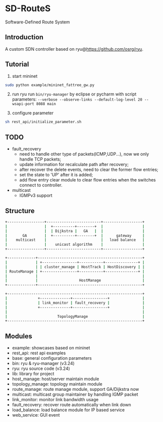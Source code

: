 # SD-RouteS
Software-Defined Route System

## Introduction
A custom SDN controller based on ryu@https://github.com/osrg/ryu.

## Tutorial
1. start mininet
```bash
sudo python example/mininet_fattree_gw.py
```

2. run ryu
run `bin/ryu-manager` by eclipse or pycharm with
script parameters: `--verbose --observe-links --default-log-level 20 --wsapi-port 8088 main`

3. configure parameter
```bash
sh rest_api/initialize_parameter.sh
```

## TODO
- fault_recovery
  - need to handle other type of packets(ICMP,UDP...), now we only handle TCP packets;
  - update information for recalculate path after recovery;
  - after recover the delete events, need to clear the former flow entries;
  - set the state to 'UP' after it is added;
  - add flow entry clear module to clear flow entries when the switches connect to controller.
- multicast
  - IGMPv3 support

## Structure

```bash
+-----------------+-------------------------+------------------+
|                 |  +----------+--------+  |                  |
|                 |  | Dijkstra |   GA   |  |                  |
|       GA        |  +----------+--------+  |      gateway     |
|    multicast    |                         |   load balance   |
|                 |    unicast algorithm    |                  |
+-----------------+-------------------------+------------------+

+-------------+------------------------------------------------+
|             | +----------------+-----------+---------------+ |
|             | | cluster_manage | HostTrack | HostDiscovery | |
| RouteManage | +----------------+-----------+---------------+ |
|             |                                                |
|             |                   HostManage                   |
+-------------+------------------------------------------------+

+--------------------------------------------------------------+
|              +--------------+----------------+               |
|              | link_monitor | fault_recovery |               |
|              +--------------+----------------+               |
|                                                              |
|                       TopologyManage                         |
+--------------------------------------------------------------+
```

## Modules
- example: showcases based on mininet
- rest_api: rest api examples
- base: general configuration parameters
- bin: ryu & ryu-manager (v3.24)
- ryu: ryu source code (v3.24)
- lib: library for project
- host_manage: host/server maintain module
- topology_manage: topology maintain module
- route_manage: route manage module, support GA/Dijkstra now
- multicast: multicast group maintainer by handling IGMP packet
- link_monitor: monitor link bandwidth usage
- fault_recovery: recover route automatically when link down
- load_balance: load balance module for IP based service
- web_service: GUI event
